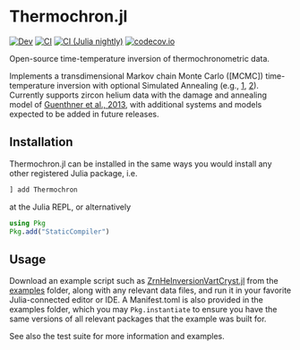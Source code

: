 # Thermochron.jl

[![Dev][docs-dev-img]][docs-dev-url]
[![CI][ci-img]][ci-url]
[![CI (Julia nightly)][ci-nightly-img]][ci-nightly-url]
[![codecov.io][codecov-img]][codecov-url]

Open-source time-temperature inversion of thermochronometric data.

Implements a transdimensional Markov chain Monte Carlo ([MCMC]) time-temperature inversion with optional Simulated Annealing (e.g., [1](), [2](https://doi.org/10.1007/978-94-015-7744-1_2)).
Currently supports zircon helium data with the damage and annealing model of [Guenthner et al., 2013](https://doi.org/10.2475/03.2013.01), with additional systems and models expected to be added in future releases.

## Installation
Thermochron.jl can be installed in the same ways you would install any other registered Julia package, i.e.
```julia
] add Thermochron
```
at the Julia REPL, or alternatively
```julia
using Pkg
Pkg.add("StaticCompiler")
```

## Usage
Download an example script such as [ZrnHeInversionVartCryst.jl](examples/ZrnHeInversionVartCryst.jl) from the [examples](examples) folder, along with any relevant data files, and run it in your favorite Julia-connected editor or IDE. A Manifest.toml is also provided in the examples folder, which you may `Pkg.instantiate` to ensure you have the same versions of all relevant packages that the example was built for.

See also the test suite for more information and examples.

[docs-stable-img]: https://img.shields.io/badge/docs-stable-blue.svg
[docs-stable-url]: https://brenhinkeller.github.io/Thermochron.jl/stable/
[docs-dev-img]: https://img.shields.io/badge/docs-dev-blue.svg
[docs-dev-url]: https://brenhinkeller.github.io/Thermochron.jl/dev/
[ci-img]: https://github.com/brenhinkeller/Thermochron.jl/actions/workflows/CI.yml/badge.svg?branch=main
[ci-url]: https://github.com/brenhinkeller/Thermochron.jl/actions/workflows/CI.yml
[ci-nightly-img]: https://github.com/brenhinkeller/Thermochron.jl/workflows/CI%20(Julia%20nightly)/badge.svg
[ci-nightly-url]: https://github.com/brenhinkeller/Thermochron.jl/actions/workflows/CI-julia-nightly.yml
[codecov-img]: http://codecov.io/github/brenhinkeller/Thermochron.jl/coverage.svg?branch=main
[codecov-url]: http://codecov.io/github/brenhinkeller/Thermochron.jl?branch=main
